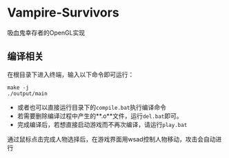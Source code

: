 # Vampire-Survivors
 吸血鬼幸存者的OpenGL实现

## 编译相关

在根目录下进入终端，输入以下命令即可运行：

```
make -j
./output/main
```
- 或者也可以直接运行目录下的`compile.bat`执行编译命令
- 若需要删除编译过程中产生的**.o**文件，运行`del.bat`即可。
- 完成编译后，若想直接启动游戏而不再次编译，请运行`play.bat`

通过鼠标点击完成人物选择后，在游戏界面用wsad控制人物移动，攻击会自动进行